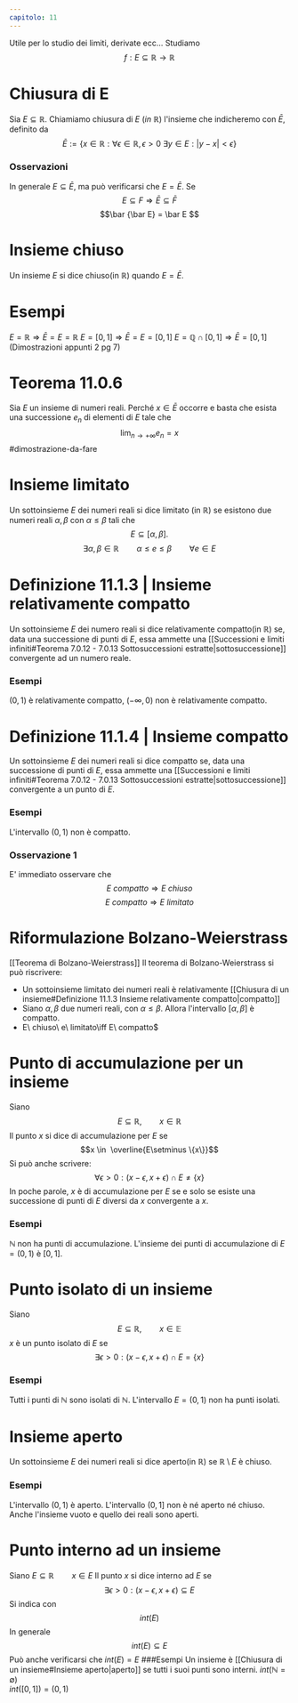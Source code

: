 ```yaml
---
capitolo: 11
---
```

Utile per lo studio dei limiti, derivate ecc...
Studiamo
$$f:E\subseteq\mathbb{R} \to \mathbb{R}$$
# Chiusura di E
Sia $E\subseteq\mathbb{R}$. Chiamiamo chiusura di $E\ (in\ \mathbb{R})$  l'insieme che indicheremo con $\bar E$, definito da
$$\bar E := \{x\in\mathbb{R}: \forall \epsilon \in \mathbb{R},\epsilon > 0\ \exists y\in E:|y-x|<\epsilon\}$$
### Osservazioni
In generale $E \subseteq \bar E$, ma può verificarsi che $E = \bar E$.
Se
$$E \subseteq F \Rightarrow \bar E \subseteq \bar F$$
$$\bar {\bar E} = \bar E $$
# Insieme chiuso
Un insieme $E$ si dice chiuso(in $\mathbb{R}$) quando $E = \bar E$.

# Esempi
$E = \mathbb{R} \Rightarrow \bar E = E = \mathbb{R}$
$E = [0,1] \Rightarrow \bar E = E = [0,1]$
$E = \mathbb{Q} \cap [0,1] \Rightarrow \bar E = [0,1]$ (Dimostrazioni appunti 2 pg 7)

# Teorema 11.0.6
Sia $E$ un insieme di numeri reali. Perché $x \in \bar E$ occorre e basta che esista una successione $e_n$ di elementi di $E$ tale che
$$\lim_{n\to+\infty}e_{n}= x$$
#dimostrazione-da-fare 

# Insieme limitato
Un sottoinsieme $E$ dei numeri reali si dice limitato (in $\mathbb{R}$) se esistono due numeri reali $\alpha,\beta$ con $\alpha \le \beta$ tali che 
$$E \subseteq [\alpha,\beta].$$
$$\exists \alpha,\beta \in \mathbb{R}\qquad\alpha\le e\le\beta\qquad \forall e \in E$$
# Definizione 11.1.3 | Insieme relativamente compatto
Un sottoinsieme $E$ dei numero reali si dice relativamente compatto(in $\mathbb{R}$) se, data una successione di punti di $E$, essa ammette una [[Successioni e limiti infiniti#Teorema 7.0.12 - 7.0.13 Sottosuccessioni estratte|sottosuccessione]] convergente ad un numero reale.
### Esempi
$(0,1)$ è relativamente compatto, $(-\infty,0)$ non è relativamente compatto.
# Definizione 11.1.4 | Insieme compatto
Un sottoinsieme $E$ dei numeri reali si dice compatto se, data una successione di punti di $E$, essa ammette una [[Successioni e limiti infiniti#Teorema 7.0.12 - 7.0.13 Sottosuccessioni estratte|sottosuccessione]] convergente a un punto di $E$.
### Esempi
L'intervallo $(0,1)$ non è compatto.

### Osservazione 1
E' immediato osservare che 
$$E\ compatto\Rightarrow E\ chiuso$$
$$E\ compatto\Rightarrow E\ limitato$$
# Riformulazione Bolzano-Weierstrass
[[Teorema di Bolzano-Weierstrass]]
Il teorema di Bolzano-Weierstrass si può riscrivere:
- Un sottoinsieme limitato dei numeri reali è relativamente [[Chiusura di un insieme#Definizione 11.1.3 Insieme relativamente compatto|compatto]]
- Siano $\alpha,\beta$ due numeri reali, con $\alpha \le \beta$. Allora l'intervallo $[\alpha,\beta]$ è compatto.
- E\ chiuso\ e\ limitato\iff E\ compatto$

# Punto di accumulazione per un insieme
Siano
$$E\subseteq \mathbb{R},\qquad x\in \mathbb{R}$$
Il punto $x$ si dice di accumulazione per $E$ se
$$x \in  \overline{E\setminus \{x\}}$$
Si può anche scrivere:
$$\forall \epsilon > 0:(x-\epsilon,x+\epsilon) \cap E \not = \{x\}$$
In poche parole, $x$ è di accumulazione per $E$ se e solo se esiste una successione di punti di $E$ diversi da $x$ convergente a $x$.
### Esempi
$\mathbb{N}$ non ha punti di accumulazione.
L'insieme dei punti di accumulazione di $E = (0,1)$ è $[0,1]$.

# Punto isolato di un insieme
Siano
$$E\subseteq \mathbb{R},\qquad x\in \mathbb{E}$$
$x$ è un punto isolato di $E$ se
$$\exists \epsilon > 0:(x-\epsilon,x+\epsilon) \cap E = \{x\}$$
### Esempi
Tutti i punti di $\mathbb{N}$ sono isolati di $\mathbb{N}$.
L'intervallo $E = (0,1)$ non ha punti isolati.

# Insieme aperto
Un sottoinsieme $E$ dei numeri reali si dice aperto(in $\mathbb{R}$) se $\mathbb{R}\setminus E$ è chiuso.
### Esempi
L'intervallo $(0,1)$ è aperto.
L'intervallo $(0,1]$ non è né aperto né chiuso.
Anche l'insieme vuoto e quello dei reali sono aperti.

# Punto interno ad un insieme
Siano $E\subseteq \mathbb{R}\qquad x\in E$
Il punto $x$ si dice interno ad $E$ se 
$$\exists \epsilon >0:(x-\epsilon,x+\epsilon) \subseteq E$$
Si indica con 
$$int(E)$$
In generale$$int(E) \subseteq E$$
Può anche verificarsi che $int(E) = E$
###Esempi
Un insieme è [[Chiusura di un insieme#Insieme aperto|aperto]] se tutti i suoi punti sono interni.
$int(\mathbb{N} = \emptyset)$  
$int([0,1]) = (0,1)$
